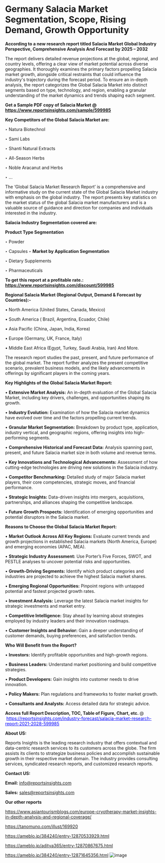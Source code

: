 # Germany Salacia Market Segmentation, Scope, Rising Demand, Growth Opportunity 

<strong>According to a new research report titled Salacia Market Global Industry Perspective, Comprehensive Analysis And Forecast by 2025 – 2032</strong>

The report delivers detailed revenue projections at the global, regional, and country levels, offering a clear view of market potential across diverse geographies. It thoroughly examines the primary factors propelling Salacia market growth, alongside critical restraints that could influence the industry's trajectory during the forecast period. To ensure an in-depth analysis, the report categorizes the Global Salacia Market into distinct segments based on type, technology, and region, enabling a granular understanding of the market dynamics and trends shaping each segment.

<strong>Get a Sample PDF copy of Salacia Market </strong><strong>@<a href=https://www.reportsinsights.com/sample/599985 style=color:#0000ff;> https://www.reportsinsights.com/sample/599985</a></strong></font>

<strong>Key Competitors of the Global Salacia Market are:</strong>

‣ Natura Biotechnol

‣ Sami Labs

‣ Shanti Natural Extracts

‣ All-Season Herbs

‣ Noble Aracanut and Herbs

‣ ...

The ‘Global Salacia Market Research Report’ is a comprehensive and informative study on the current state of the Global Salacia Market industry with emphasis on the global industry. The report presents key statistics on the market status of the global Salacia market manufacturers and is a valuable source of guidance and direction for companies and individuals interested in the industry.

<strong>Salacia Industry Segmentation covered are:</strong>

<strong>Product Type Segmentation</strong>

‣ Powder

‣ Capsules
‣ 
<strong>Market by Application Segmentation</strong>

‣ Dietary Supplements

‣ Pharmaceuticals

<strong>To get this report at a profitable rate.: <a href=https://www.reportsinsights.com/discount/599985 style=color:#0000ff;>https://www.reportsinsights.com/discount/599985</a></strong></font>

<strong>Regional Salacia Market (Regional Output, Demand &amp; Forecast by Countries):-</strong>

• North America (United States, Canada, Mexico)

• South America ( Brazil, Argentina, Ecuador, Chile)

• Asia Pacific (China, Japan, India, Korea)

• Europe (Germany, UK, France, Italy)

• Middle East Africa (Egypt, Turkey, Saudi Arabia, Iran) And More.

The research report studies the past, present, and future performance of the global market. The report further analyzes the present competitive scenario, prevalent business models, and the likely advancements in offerings by significant players in the coming years.

<strong>Key Highlights of the Global Salacia Market Report:</strong>

• <strong>Extensive Market Analysis:</strong> An in-depth evaluation of the Global Salacia Market, including key drivers, challenges, and opportunities shaping its growth.

• <strong>Industry Evolution:</strong> Examination of how the Salacia market dynamics have evolved over time and the factors propelling current trends.

• <strong>Granular Market Segmentation:</strong> Breakdown by product type, application, industry vertical, and geographic regions, offering insights into high-performing segments.

• <strong>Comprehensive Historical and Forecast Data:</strong> Analysis spanning past, present, and future Salacia market size in both volume and revenue terms.

• <strong>Key Innovations and Technological Advancements:</strong> Assessment of how cutting-edge technologies are driving new solutions in the Salacia industry.

• <strong>Competitor Benchmarking:</strong> Detailed study of major Salacia market players, their core competencies, strategic moves, and financial performance.

• <strong>Strategic Insights:</strong> Data-driven insights into mergers, acquisitions, partnerships, and alliances shaping the competitive landscape.

• <strong>Future Growth Prospects:</strong> Identification of emerging opportunities and potential disruptors in the Salacia market.

<strong>Reasons to Choose the Global Salacia Market Report:</strong>

• <strong>Market Outlook Across All Key Regions:</strong> Evaluate current trends and growth projections in established Salacia markets (North America, Europe) and emerging economies (APAC, MEA).

• <strong>Strategic Industry Assessment:</strong> Use Porter’s Five Forces, SWOT, and PESTLE analyses to uncover potential risks and opportunities.

• <strong>Growth-Driving Segments:</strong> Identify which product categories and industries are projected to achieve the highest Salacia market shares.

• <strong>Emerging Regional Opportunities:</strong> Pinpoint regions with untapped potential and fastest projected growth rates.

• <strong>Investment Analysis:</strong> Leverage the latest Salacia market insights for strategic investments and market entry.

• <strong>Competitive Intelligence:</strong> Stay ahead by learning about strategies employed by industry leaders and their innovation roadmaps.

• <strong>Customer Insights and Behavior:</strong> Gain a deeper understanding of customer demands, buying preferences, and satisfaction trends.

<strong>Who Will Benefit from the Report?</strong>

• <strong>Investors:</strong> Identify profitable opportunities and high-growth regions.

• <strong>Business Leaders:</strong> Understand market positioning and build competitive strategies.

• <strong>Product Developers:</strong> Gain insights into customer needs to drive innovation.

• <strong>Policy Makers:</strong> Plan regulations and frameworks to foster market growth.

• <strong>Consultants and Analysts:</strong> Access detailed data for strategic advice.
</ul>
<strong>Access full Report Description, TOC, Table of Figure, Chart, etc. </strong>@  <a href=https://reportsinsights.com/industry-forecast/salacia-market-research-report-2021-2028-599985 style=color:#0000ff;>https://reportsinsights.com/industry-forecast/salacia-market-research-report-2021-2028-599985</a></font>

<strong><strong>About US</strong>:</strong>

Reports Insights is the leading research industry that offers contextual and data-centric research services to its customers across the globe. The firm assists its clients to strategize business policies and accomplish sustainable growth in their respective market domain. The industry provides consulting services, syndicated research reports, and customized research reports.

<strong>Contact US:</strong>

<p class=""""><b>Email:</b> <a href=mailto:info@reportsinsights.com>info@reportsinsights.com</a></p>
<p class=""""><b>Sales:</b> <a href=mailto:sales@reportsinsights.com>sales@reportsinsights.com</a></p>

<strong>Our other reports</strong>

<a href=https://www.asiantourismblogs.com/europe-cryotherapy-market-insights-in-depth-analysis-and-regional-coverage/>https://www.asiantourismblogs.com/europe-cryotherapy-market-insights-in-depth-analysis-and-regional-coverage/</a>

<a href=https://tanomuno.com/illust/169920>https://tanomuno.com/illust/169920</a>

<a href=https://ameblo.jp/384240/entry-12870533929.html>https://ameblo.jp/384240/entry-12870533929.html</a>

<a href=https://ameblo.jp/aditya365/entry-12870867675.html>https://ameblo.jp/aditya365/entry-12870867675.html</a>

<a href=https://ameblo.jp/384240/entry-12871645356.html>https://ameblo.jp/384240/entry-12871645356.html</a>
![image](https://github.com/user-attachments/assets/1a06e501-4b5c-4102-ab81-dd90c2b3ca12)
